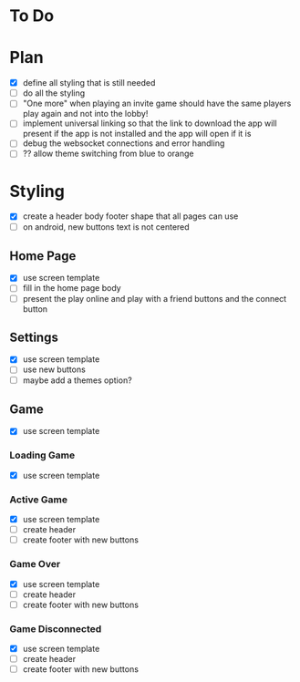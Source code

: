 # To Do

# Plan

- [x] define all styling that is still needed
- [ ] do all the styling
- [ ] "One more" when playing an invite game should have the same players play again and not into the lobby!
- [ ] implement universal linking so that the link to download the app will present if the app is not installed and the app will open if it is
- [ ] debug the websocket connections and error handling
- [ ] ?? allow theme switching from blue to orange

# Styling

- [x] create a header body footer shape that all pages can use
- [ ] on android, new buttons text is not centered

## Home Page

- [x] use screen template
- [ ] fill in the home page body
- [ ] present the play online and play with a friend buttons and the connect button

## Settings

- [x] use screen template
- [ ] use new buttons
- [ ] maybe add a themes option?

## Game

- [x] use screen template

### Loading Game

- [x] use screen template

### Active Game

- [x] use screen template
- [ ] create header
- [ ] create footer with new buttons

### Game Over

- [x] use screen template
- [ ] create header
- [ ] create footer with new buttons

### Game Disconnected

- [x] use screen template
- [ ] create header
- [ ] create footer with new buttons
